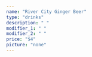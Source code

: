 ```yaml
---
name: "River City Ginger Beer"
type: "drinks"
description: " "
modifier_1: " "
modifier_2: " "
price: "$4"
picture: "none"
---
```

